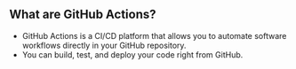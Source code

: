 ## What are GitHub Actions?
- GitHub Actions is a CI/CD platform that allows you to automate software workflows directly in your GitHub repository.
- You can build, test, and deploy your code right from GitHub.
